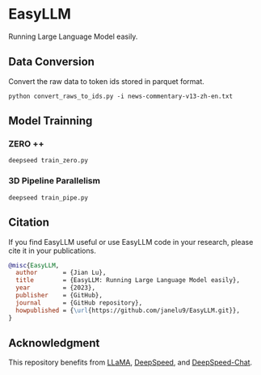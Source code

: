 # EasyLLM

Running Large Language Model easily.

## Data Conversion

Convert the raw data to token ids stored in parquet format.

```shell
python convert_raws_to_ids.py -i news-commentary-v13-zh-en.txt
```

## Model Trainning

### ZERO ++

```shell
deepseed train_zero.py
```

### 3D Pipeline Parallelism

```shell
deepseed train_pipe.py
```

## Citation

If you find EasyLLM useful or use EasyLLM  code  in your research, please cite it in your publications.

```bibtex
@misc{EasyLLM,
  author       = {Jian Lu},
  title        = {EasyLLM: Running Large Language Model easily},
  year         = {2023},
  publisher    = {GitHub},
  journal      = {GitHub repository},
  howpublished = {\url{https://github.com/janelu9/EasyLLM.git}},
}
```

## Acknowledgment

This repository benefits from [LLaMA](https://ai.facebook.com/blog/large-language-model-llama-meta-ai), [DeepSpeed](https://github.com/microsoft/DeepSpeed), and [DeepSpeed-Chat](https://github.com/microsoft/DeepSpeedExamples/tree/HEAD/applications/DeepSpeed-Chat). 

